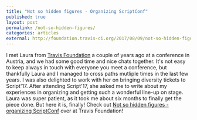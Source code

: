 ```yaml
---
title: "Not so hidden figures - Organizing ScriptConf"
published: true
layout: post
permalink: /not-so-hidden-figures/
categories: articles
external: http://foundation.travis-ci.org/2017/08/09/not-so-hidden-figures/
---
```


I met Laura from [Travis Foundation](http://foundation.travis-ci.org) a couple of years ago at a conference in Austria, and we had some good time and nice chats together. It's not easy to keep always in touch with everyone you meet a conference, but thankfully Laura and I managed to cross paths mutliple times in the last few years. I was also delighted to work with her on bringing diversity tickets to Script'17. After attending Script'17, she asked me to write about my experiences in organizing and getting such a wonderful line-up on stage. Laura was super patient, as it took me about six months to finally get the piece done. But here it is, finally! Check out [Not so hidden figures - organizing ScriptConf]( http://foundation.travis-ci.org/2017/08/09/not-so-hidden-figures/) over at Travis Foundation!
